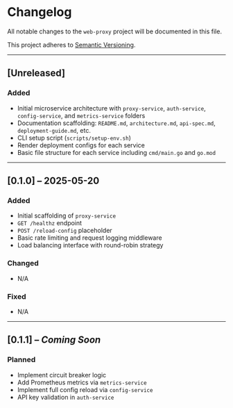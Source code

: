 # Changelog

All notable changes to the `web-proxy` project will be documented in this file.

This project adheres to [Semantic Versioning](https://semver.org/spec/v2.0.0.html).

---

## [Unreleased]

### Added
- Initial microservice architecture with `proxy-service`, `auth-service`, `config-service`, and `metrics-service` folders
- Documentation scaffolding: `README.md`, `architecture.md`, `api-spec.md`, `deployment-guide.md`, etc.
- CLI setup script (`scripts/setup-env.sh`)
- Render deployment configs for each service
- Basic file structure for each service including `cmd/main.go` and `go.mod`

---

## [0.1.0] – 2025-05-20

### Added
- Initial scaffolding of `proxy-service`
- `GET /healthz` endpoint
- `POST /reload-config` placeholder
- Basic rate limiting and request logging middleware
- Load balancing interface with round-robin strategy

### Changed
- N/A

### Fixed
- N/A

---

## [0.1.1] – *Coming Soon*

### Planned
- Implement circuit breaker logic
- Add Prometheus metrics via `metrics-service`
- Implement full config reload via `config-service`
- API key validation in `auth-service`
